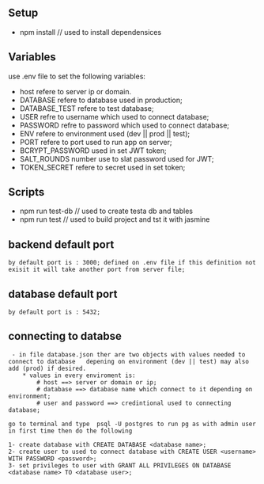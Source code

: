## Setup

- npm install // used to install dependensices

## Variables

use .env file to set the following variables:

- host refere to server ip or domain.
- DATABASE refere to database used in production;
- DATABASE_TEST refere to test database;
- USER refre to username which used to connect database;
- PASSWORD refre to password which used to connect database;
- ENV refere to environment used (dev || prod || test);
- PORT refere to port used to run app on server;
- BCRYPT_PASSWORD used in set JWT token;
- SALT_ROUNDS number use to slat password used for JWT;
- TOKEN_SECRET refere to secret used in set token;

## Scripts

- npm run test-db // used to create testa db and tables
- npm run test // used to build project and tst it with jasmine

## backend default port

    by default port is : 3000; defined on .env file if this definition not exisit it will take another port from server file;

## database default port

    by default port is : 5432;

## connecting to databse

     - in file database.json ther are two objects with values needed to connect to database   depening on environment (dev || test) may also add (prod) if desired.
        * values in every enviroment is:
            # host ==> server or domain or ip;
            # database ==> database name which connect to it depending on environment;
            # user and password ==> credintional used to connecting database;

    go to terminal and type  psql -U postgres to run pg as with admin user in first time then do the following

    1- create database with CREATE DATABASE <database name>;
    2- create user to used to connect database with CREATE USER <username> WITH PASSWORD <password>;
    3- set privileges to user with GRANT ALL PRIVILEGES ON DATABASE <database name> TO <database user>;
